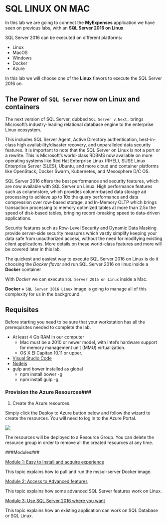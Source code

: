 # SQL LINUX ON MAC

In this lab we are going to connect the **MyExpenses** application
we have seen on previous labs, with an **SQL Server 2016 on Linux**.

SQL Server 2016 can be executed on different platforms:
- Linux
- MacOS
- Windows
- Docker
- Azure

In this lab we will choose one of the **Linux** flavors to execute the SQL Server 2016 on.

## The Power of ``SQL Server`` now on Linux and containers

The next version of SQL Server, dubbed ``SQL Server v.Next,`` brings Microsoft’s industry-leading relational
database engine to the enterprise Linux ecosystem. 

This includes SQL Server Agent, Active Directory authentication, best-in-class high availability/disaster recovery, and unparalleled data security features. 
It is important to note that the SQL Server on Linux is not a port or a rewrite. This is Microsoft’s world-class
RDBMS now available on more operating systems like Red Hat Enterprise Linux (RHEL), SUSE Linux
Enterprise Server (SLES), Ubuntu, and more cloud and container platforms like OpenStack, Docker Swarm,
Kubernetes, and Mesosphere D/C OS.

SQL Server 2016 offers the best performance and security features, which are now available with SQL
Server on Linux. High performance features such as columnstore, which provides column-based data
storage ad processing to achieve up to 10x the query performance and data compression over row-based
storage, and In-Memory OLTP which brings transaction processing to memory optimized tables at more
than 2.5x the speed of disk-based tables, bringing record-breaking speed to data-driven applications.

Security features such as Row-Level Security and Dynamic Data Masking provide server-side security
measures which vastly simplify keeping your data safe from unauthorized access, without the need for 
modifying existing client applications. More details on these world-class features and more will be
covered later in this lab.

The quickest and easiest way to execute SQL Server 2016 on Linux is do it choosing the *Docker flavor* and run SQL Server 2016 on linux
inside a **Docker** container

With *Docker* we can execute ``SQL Server 2016 on Linux`` inside a Mac.

**Docker +** ``SQL Server 2016 Linux`` image is going to manage all of this complexity for us in the background.

## Requisites

Before starting you need to be sure that your workstation has all the prerequisites needed to complete the lab.

- At least 4 Gb RAM in our computer
	- Mac must be a 2010 or newer model, with Intel’s hardware support for memory management unit (MMU) virtualization.
	- OS X El Capitan 10.11 or upper. 
- [Visual Studio Code](https://code.visualstudio.com/) 
- [Nodejs](https://nodejs.org)
- gulp and bower installed as global
    - npm install bower -g
    - npm install gulp -g

### Provision the Azure Resources###

1. Create the Azure resources.
    
  Simply click the Deploy to Azure button below and follow the wizard to create the resources. You will need to log in to the Azure Portal.
                                                                     
  <a href="https://portal.azure.com/#create/Microsoft.Template/uri/https%3A%2F%2Fraw.githubusercontent.com%2Fibonilm%2Ftemplates%2Fmaster%2Ftemplatesql.json" target="_blank">
    <img src="http://azuredeploy.net/deploybutton.png"/>
  </a>

  The resources will be deployed to a Resource Group. You can delete the resource group in order to remove all the created resources at any time.

###Modules###

<a href="./story_a_install/intro.md">Module 1: Easy to Install and acquire experience</a>
    
  This topic explains how to pull and run the mssql-server Docker image.

<a href="./story_b_advanced_features/intro.md">Module 2: Access to Advanced features</a>
    
  This topic explains how some advanced SQL Server features work on Linux.

<a href="./story_c_cloud/intro.md">Module 3: Use SQL Server 2016 where you want</a>
    
  This topic explains how an existing application can work on SQL Database or SQL Linux.



